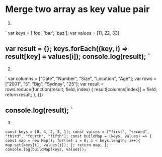 # Merge two array as key value pair
1)
`
var keys = ['foo', 'bar', 'baz'];
var values = [11, 22, 33]

var result = {};
keys.forEach((key, i) => result[key] = values[i]);
console.log(result);
`
---
2) 
`
var columns = ["Date", "Number", "Size", "Location", "Age"];
var rows = ["2001", "5", "Big", "Sydney", "25"];
var result =  rows.reduce(function(result, field, index) {
  result[columns[index]] = field;
  return result;
}, {})

console.log(result);
`
---
3)
`
const keys = [0, 4, 2, 3, 1];
const values = ["first", "second", "third", "fourth", "fifth"];
const buildMap = (keys, values) => {
   const map = new Map();
   for(let i = 0; i < keys.length; i++){
      map.set(keys[i], values[i]);
   };
   return map;
};
console.log(buildMap(keys, values));
`
